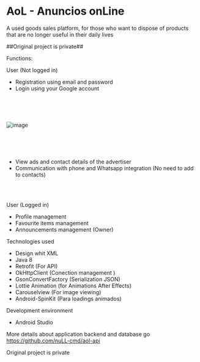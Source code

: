 # AoL - Anuncios onLine

A used goods sales platform, for those who want to dispose of products that are no longer useful in their daily lives

##Original project is private##

Functions:

User (Not logged in)
* Registration using email and password
* Login using your Google account

<br/>
<br/>
<br/>

![image](https://user-images.githubusercontent.com/58223932/95027127-991d4900-066c-11eb-8c33-a544d0ad0d87.png)

<br/>
<br/>
<br/>

* View ads and contact details of the advertiser
* Communication with phone and Whatsapp integration (No need to add to contacts)

<br/>
<br/>


User (Logged in)
* Profile management
* Favourite items management
* Announcements management (Owner)



Technologies used
* Design whit XML
* Java 8
* Retrofit (For API)
* OkHttpClient (Conection management )
* GsonConvertFactory (Serialization JSON)
* Lottie Animation (for Animations After Effects)
* Carouselview (For image viewing)
* Android-SpinKit (Para loadings animados)


Development environment
* Android Studio

More details about application backend and database go
https://github.com/nuLL-cmd/aol-api


Original project is private
<Thanks for reading/>
